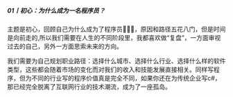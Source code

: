 ##### 01丨初心：为什么成为一名程序员？

主题是初心，回顾自己为什么成为了程序员👨🏻‍💻，原因和路径五花八门，但是时间是向前走的,所以我们需要在人生的不同阶段里，我都喜欢做“复盘”，一方面审视过去的自己，另外一方面思索未来的方向。

我们需要为自己规划职业路径：选择什么城市、选择什么行业、选择什么样的软件类型，这些都会随着市场的变化而对我们的收入和技能发展直接相关。同样写程序，但为不同的行业写的程序价值真是完全不同，如果你还在为传统企业写c#，那已经完全脱离了互联网行业的技术潮流，成为了一座孤岛。